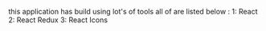 this application has build using lot's of tools all of are listed below :
1: React
2: React Redux
3: React Icons

